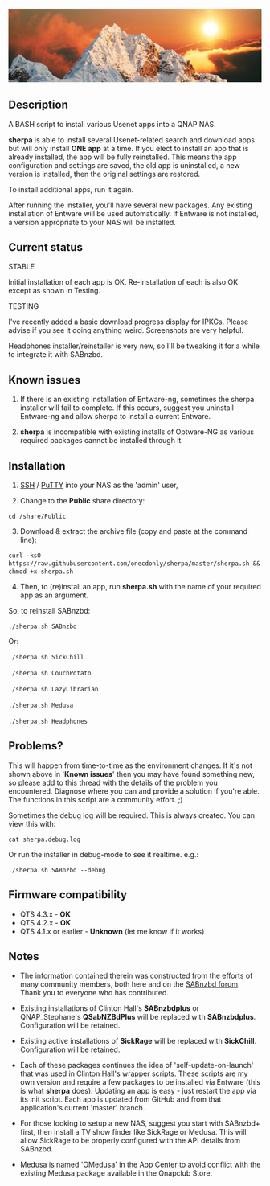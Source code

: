 ![icon](images/sherpa.wide.png)

## Description

A BASH script to install various Usenet apps into a QNAP NAS.

**sherpa** is able to install several Usenet-related search and download apps but will only install **ONE app** at a time. If you elect to install an app that is already installed, the app will be fully reinstalled. This means the app configuration and settings are saved, the old app is uninstalled, a new version is installed, then the original settings are restored.

To install additional apps, run it again.

After running the installer, you'll have several new packages. Any existing installation of Entware will be used automatically. If Entware is not installed, a version appropriate to your NAS will be installed.


## Current status

STABLE

Initial installation of each app is OK. Re-installation of each is also OK except as shown in Testing.

TESTING

I've recently added a basic download progress display for IPKGs. Please advise if you see it doing anything weird. Screenshots are very helpful.

Headphones installer/reinstaller is very new, so I'll be tweaking it for a while to integrate it with SABnzbd.


## Known issues

1) If there is an existing installation of Entware-ng, sometimes the sherpa installer will fail to complete. If this occurs, suggest you uninstall Entware-ng and allow sherpa to install a current Entware.

2) **sherpa** is incompatible with existing installs of Optware-NG as various required packages cannot be installed through it.

## Installation

1) [SSH](https://wiki.qnap.com/wiki/How_to_SSH_into_your_QNAP_device) / [PuTTY](http://www.putty.org/) into your NAS as the 'admin' user,

2) Change to the **Public** share directory:

```
cd /share/Public
```

3) Download & extract the archive file (copy and paste at the command line):

```
curl -ksO https://raw.githubusercontent.com/onecdonly/sherpa/master/sherpa.sh && chmod +x sherpa.sh
```

4) Then, to (re)install an app, run **sherpa.sh** with the name of your required app as an argument.

So, to reinstall SABnzbd:

```
./sherpa.sh SABnzbd
```

Or:

```
./sherpa.sh SickChill

./sherpa.sh CouchPotato

./sherpa.sh LazyLibrarian

./sherpa.sh Medusa

./sherpa.sh Headphones
```

## Problems?

This will happen from time-to-time as the environment changes. If it's not shown above in '**Known issues**' then you may have found something new, so please add to this thread with the details of the problem you encountered. Diagnose where you can and provide a solution if you're able. The functions in this script are a community effort. ;)

Sometimes the debug log will be required. This is always created. You can view this with:

```
cat sherpa.debug.log
```

Or run the installer in debug-mode to see it realtime. e.g.:

```
./sherpa.sh SABnzbd --debug
```

## Firmware compatibility

* QTS 4.3.x - **OK**
* QTS 4.2.x - **OK**
* QTS 4.1.x or earlier - **Unknown** (let me know if it works)


## Notes

* The information contained therein was constructed from the efforts of many community members, both here and on the [SABnzbd forum](https://forums.sabnzbd.org/). Thank you to everyone who has contributed.

* Existing installations of Clinton Hall's **SABnzbdplus** or QNAP_Stephane's **QSabNZBdPlus** will be replaced with **SABnzbdplus**. Configuration will be retained.

* Existing active installations of **SickRage** will be replaced with **SickChill**. Configuration will be retained.

* Each of these packages continues the idea of 'self-update-on-launch' that was used in Clinton Hall's wrapper scripts. These scripts are my own version and require a few packages to be installed via Entware (this is what **sherpa** does). Updating an app is easy - just restart the app via its init script. Each app is updated from GitHub and from that application's current 'master' branch.

* For those looking to setup a new NAS, suggest you start with SABnzbd+ first, then install a TV show finder like SickRage or Medusa. This will allow SickRage to be properly configured with the API details from SABnzbd.

* Medusa is named 'OMedusa' in the App Center to avoid conflict with the existing Medusa package available in the Qnapclub Store.
